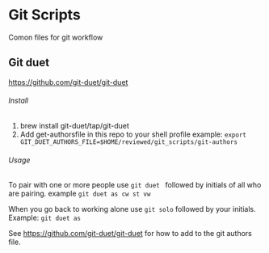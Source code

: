 # Git Scripts

Comon files for git workflow


## Git duet

https://github.com/git-duet/git-duet

###### Install

1. brew install git-duet/tap/git-duet
2. Add get-authorsfile in this repo to your shell profile example: ```export GIT_DUET_AUTHORS_FILE=$HOME/reviewed/git_scripts/git-authors```

###### Usage

To pair with one or more people use ```git duet ``` followed by initials of all who are pairing. example ```git duet as cw st vw```

When you go back to working alone use ```git solo``` followed by your initials. Example: ```git duet as```


See https://github.com/git-duet/git-duet for how to add to the git authors file.


